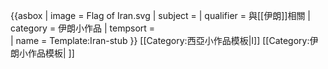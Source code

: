 {{asbox
| image     = Flag of Iran.svg
| subject   = 
| qualifier = 與[[伊朗]]相關
| category  = 伊朗小作品
| tempsort  =  
| name      = Template:Iran-stub
}}<noinclude>
[[Category:西亞小作品模板|I]]
[[Category:伊朗小作品模板| ]]
</noinclude>
